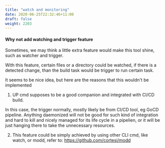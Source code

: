 ```yaml
---
title: "watch and monitoring"
date: 2020-06-25T22:32:46+11:00
draft: false
weight: 2203
---
```


#### Why not add watching and trigger feature

Sometimes, we may think a little extra feature would make this tool shine, such as watcher and trigger.

With this feature, certain files or a directory could be watched, if there is a detected change, than the build task would be trigger to run certain task.

It seems to be nice idea, but here are the reasons that this wouldn't be implemented

1. UP cmd supposes to be a good companion and integrated with CI/CD build. 

In this case, the trigger normally, mostly likely be from CI/CD tool, eg GoCD pipeline. Anything daemonized will not be good for such kind of integration and hard to kill and nicely managed for its life cycle in a pipelien, or it will be just hanging there to take the unnecessary resources. 

2. This feature could be simply achieved by using other CLI cmd, like watch, or modd, refer to: https://github.com/cortesi/modd


   